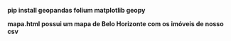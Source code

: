 **pip install geopandas folium matplotlib geopy**

**mapa.html possui um mapa de Belo Horizonte com os imóveis de nosso csv**

